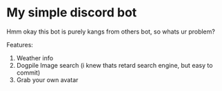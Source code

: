 # My simple discord bot
Hmm okay this bot is purely kangs from others bot, so whats ur problem?

Features:
1. Weather info
2. Dogpile Image search (i knew thats retard search engine, but easy to commit)
3. Grab your own avatar
